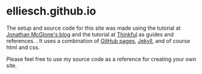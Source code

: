 # elliesch.github.io

The setup and source code for this site was made using the tutorial at [Jonathan McGlone's blog](http://jmcglone.com/guides/github-pages/) and the tutorial at [Thinkful](https://www.thinkful.com/learn/a-guide-to-using-github-pages/) as guides and references. .
It uses a combination of [GitHub pages](https://pages.github.com/), [Jekyll](http://jekyllrb.com/), and of course html and css.

Please feel free to use my source code as a reference for creating your own site.
